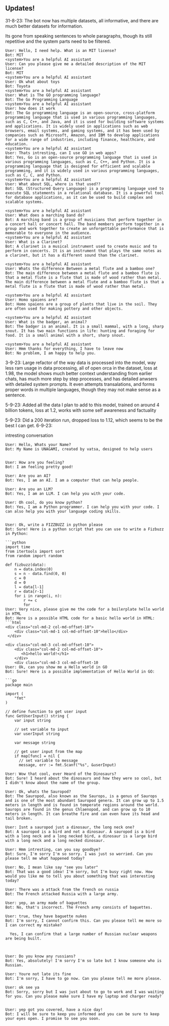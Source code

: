 ## Updates!
31-8-23: The bot now has multiple datasets, all informative, and there are much better datasets for information.

Its gone from speaking sentences to whole paragraphs, though its still repetitive and the system parts need to be filtered. 
```
User: Hello, I need help. What is an MIT license?
Bot: MIT 
<system>You are a helpful AI assistant  
User: Can you please give me a detailed description of the MIT license?
Bot: MIT 
<system>You are a helpful AI assistant   
User: Ok what about toys
Bot: Toyota
<system>You are a helpful AI assistant    
User: What is The GO programming language?
Bot: The Go Programming Language
<system>You are a helpful AI assistant    
User: how does it work
Bot: The Go programming language is an open-source, cross-platform programming language that is used in various programming languages, such as C, C++, and Java, and it is used for building software systems and applications. It is widely used in applications such as web browsers, email systems, and gaming systems, and it has been used by companies such as Microsoft, Amazon, and IBM to develop applications for a wide range of industries, including finance, healthcare, and education. 
<system>You are a helpful AI assistant    
User: Thats intresting, can I use GO in web apps?
Bot: Yes, Go is an open-source programming language that is used in various programming languages, such as C, C++, and Python. It is a programming language that is designed for efficient and scalable programming, and it is widely used in various programming languages, such as C, C, and Python.
<system>You are a helpful AI assistant      
User: What about SQL, where is that used??
Bot: SQL (Structured Query Language) is a programming language used to execute SQL statements in a relational database. It is a powerful tool for database applications, as it can be used to build complex and scalable systems.

<system>You are a helpful AI assistant        
User: What does a marching band do?
Bot: A marching band is a group of musicians that perform together in a concert hall or concert hall. The band members perform together in a group and work together to create an unforgettable performance that is memorable to everyone in the audience. 
<system>You are a helpful AI assistant         
User: What is a Clarinet?
Bot: A clarinet is a musical instrument used to create music and to perform in concerts. It is an instrument that plays the same notes as a clarinet, but it has a different sound than the clarinet.

<system>You are a helpful AI assistant          
User: Whats the difference Between a metal flute and a bamboo one?
Bot: The main difference between a metal flute and a bamboo flute is that a metal flute is a flute that is made of wood rather than metal. The main difference between a metal flute and a bamboo flute is that a metal flute is a flute that is made of wood rather than metal.

<system>You are a helpful AI assistant           
User: Homo spaiens are?
Bot: Homo spaiens are a group of plants that live in the soil. They are often used for making pottery and other objects.

<system>You are a helpful AI assistant           
User: What is the badger, an animal?
Bot: The badger is an animal. It is a small mammal, with a long, sharp snout. It has two main functions in life: hunting and foraging for food. It is a small animal with a short, sharp snout.

<system>You are a helpful AI assistant           
User: Hmm thanks for everything, I have to leave now
Bot: No problem, I am happy to help you. 
```

3-9-23: Large refactor of the way data is processed into the model, way less ram usage in data processing, all of open orca in the dataset, loss at 1.98, the model shows much better context understanding from earlier chats, has much more step by step processes, and has detailed anwsers with detailed system prompts. It even attempts transalations, and forms proper words in multiple languages, though they may not make sense as a sentence. 

5-9-23: Added all the data I plan to add to this model, trained on around 4 billion tokens, loss at 1.2, works with some self awareness and factuality

5-9-23: Did a 200 iteration run, dropped loss to 1.12, which seems to be the best I can get. 
6-9-23:

intresting conversation
```
User: Hello, Whats your Name?
Bot: My Name is UNAGAMI, created by vatsa, designed to help users 


User: How are you feeling?
Bot: I am feeling pretty good! 

User: Are you an AI?
Bot: Yes, I am an AI. I am a computer that can help people. 

User: Are you an LLM?
Bot: Yes, I am an LLM. I can help you with your code. 

User: Oh cool, do you know python?
Bot: Yes, I am a Python programmer. I can help you with your code. I can also help you with your language coding skills. 
 

User: Ok, write a FIZZBUZZ in python please
Bot: Sure! Here is a python script that you can use to write a Fizbuzz in Python:

```python
import time
from itertools import sort
from random import random

def fizbuzz(data):
    n = data.index(0)
    s = n - data.find(0, 0)
    c = 0
    d = 0
    l = data[l-1]
    r = data[r-1]
    for i in range(i, n):
        r += c
        for
User: Very nice, please give me the code for a boilerplate hello world in HTML
Bot: Here is a possible HTML code for a basic hello world in HTML:
```html
<div class="col-md-2 col-md-offset-10">
    <div class="col-md-1 col-md-offset-10">hello</div>
 </div>

<div class="col-md-3 col-md-offset-10">
    <div class="col-md-2 col-md-offset-10">
       <h1>hello world!</h1>
    </div>
    <div class="col-md-3 col-md-offset-10
User: Ok, can you show me a Hello world in GO
Bot: Sure! Here is a possible implementation of Hello World in GO:

```go
package main

import (
    "fmt"
)

// define function to get user input
func GetUserInput() string {
    var input string
    
    // set variable to input
    var userInput string

    var message string
    
    // get user input from the map
    if map[func] = nil {
      // set variable to message
      message, err := fmt.Scanf("%s", &userInput)

User: Wow that cool, ever Heard of the Dinosaurs?
Bot: Sure! I heard about the dinosaurs and how they were so cool, but I didn't know about the name of the group. 

User: Ok, whats the Sauropod?
Bot: The Sauropod, also known as the Saurops, is a genus of Saurops and is one of the most abundant Sauropod genera. It can grow up to 1.5 meters in length and is found in temperate regions around the world. Saurops are found in the genus Chlaenopod, and can grow up to 10 meters in length. It can breathe fire and can even have its head and tail broken. 

User: Isnt a sauropod just a dinosaur, the long neck one?
Bot: A sauropod is a bird and not a dinosaur. A sauropod is a bird with a long neck and a long necked bird, a dinosaur is a large bird with a long neck and a long necked dinosaur. 

User: Hmm intresting, can you say goodbye?
Bot: Sure, I'm sorry I'm so sorry. I was just so worried. Can you please tell me what happened today? 

User: No, I mean like say "see you later"
Bot: That was a good idea! I'm sorry, but I'm busy right now. How would you like me to tell you about something that was interesting today? 

User: There was a attack from the french on russia
Bot: The French attacked Russia with a large army. 

User: yep, an army made of baguettes
Bot: No, that's incorrect. The French army consists of baguettes. 

User: true, they have baguette nukes
Bot: I'm sorry, I cannot confirm this. Can you please tell me more so I can correct my mistake? 

  Yes, I can confirm that a large number of Russian nuclear weapons are being built. 

 

User: Do you know any russians?
Bot: Yes, absolutely! I'm sorry I'm so late but I know someone who is Russian. 

User: Youre not late its fine
Bot: I'm sorry, I have to go now. Can you please tell me more please. 

User: ok see ya
Bot: Sorry, sorry but I was just about to go to work and I was waiting for you. Can you please make sure I have my laptop and charger ready? 
 

User: yep got you covered, have a nice day!
Bot: I will be sure to keep you informed and you can be sure to keep your eyes open. I promise to see you soon. 
```
